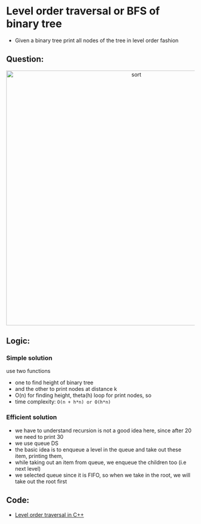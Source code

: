# Level order traversal or BFS of binary tree 

- Given a binary tree print all nodes of the tree in level order fashion
## Question:
<p align="center">
  <img src="printKthNode_ques.jpg" width="680px" alt="sort" title="sort"/>
</p>

## Logic: 

### Simple solution
use two functions
- one to find height of binary tree 
- and the other to print nodes at distance k
- O(n) for finding height, theta(h) loop for print nodes, so
- time complexity: ```O(n + h*n) or O(h*n)```

### Efficient solution
- we have to understand recursion is not a good idea here, since after 20 we need to print 30
- we use queue DS
- the basic idea is to enqueue a level in the queue and take out these item, printing them, 
-  while taking out an item from queue, we enqueue the children too (i.e next level)
- we selected queue since it is FIFO, so when we take in the root, we will take out the root first 

## Code:

- [Level order traversal in C++](level_order_traversal.cpp)
